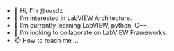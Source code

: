 - 👋 Hi, I’m @uvsdz
- 👀 I’m interested in LabVIEW Architecture.
- 🌱 I’m currently learning LabVIEW, python, C++.
- 💞️ I’m looking to collaborate on LabVIEW Frameworks.
- 📫 How to reach me ...

<!---
uvsdz/uvsdz is a ✨ special ✨ repository because its `README.md` (this file) appears on your GitHub profile.
You can click the Preview link to take a look at your changes.
--->
